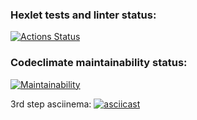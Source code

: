 ### Hexlet tests and linter status:
[![Actions Status](https://github.com/AlexMusin/python-project-lvl2/workflows/hexlet-check/badge.svg)](https://github.com/AlexMusin/python-project-lvl2/actions)

### Codeclimate maintainability status:
[![Maintainability](https://api.codeclimate.com/v1/badges/96a074d3b1b64a420963/maintainability)](https://codeclimate.com/github/AlexMusin/python-project-lvl2/maintainability)


3rd step asciinema:
[![asciicast](https://asciinema.org/a/O7PNd8aoat5E9frWohSZnLXYj)](https://asciinema.org/a/O7PNd8aoat5E9frWohSZnLXYj)